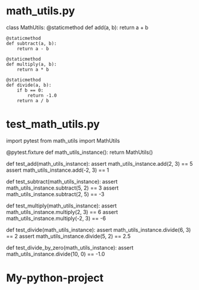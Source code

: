 # math_utils.py

class MathUtils:
    @staticmethod
    def add(a, b):
        return a + b

    @staticmethod
    def subtract(a, b):
        return a - b

    @staticmethod
    def multiply(a, b):
        return a * b

    @staticmethod
    def divide(a, b):
        if b == 0:
            return -1.0
        return a / b
# test_math_utils.py
import pytest
from math_utils import MathUtils

@pytest.fixture
def math_utils_instance():
    return MathUtils()

def test_add(math_utils_instance):
    assert math_utils_instance.add(2, 3) == 5
    assert math_utils_instance.add(-2, 3) == 1

def test_subtract(math_utils_instance):
    assert math_utils_instance.subtract(5, 2) == 3
    assert math_utils_instance.subtract(2, 5) == -3

def test_multiply(math_utils_instance):
    assert math_utils_instance.multiply(2, 3) == 6
    assert math_utils_instance.multiply(-2, 3) == -6

def test_divide(math_utils_instance):
    assert math_utils_instance.divide(6, 3) == 2
    assert math_utils_instance.divide(5, 2) == 2.5

def test_divide_by_zero(math_utils_instance):
    assert math_utils_instance.divide(10, 0) == -1.0
# My-python-project
